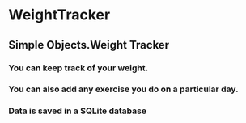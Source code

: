 # WeightTracker
## Simple Objects.Weight Tracker

### You can keep track of your weight.
### You can also add any exercise you do on a particular day.
### Data is saved in a SQLite database

